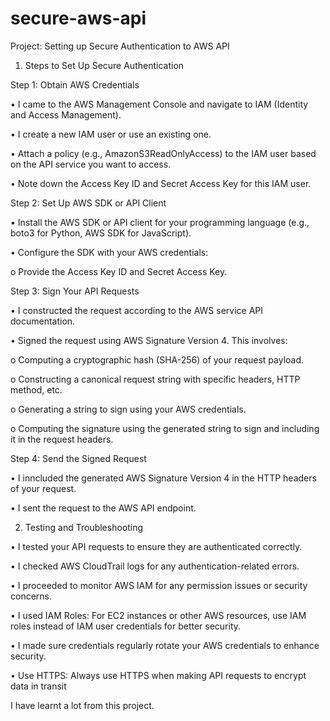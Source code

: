# secure-aws-api

Project: Setting up Secure Authentication to AWS API

1. Steps to Set Up Secure Authentication



Step 1: Obtain AWS Credentials



•	I came to the AWS Management Console and navigate to IAM (Identity and Access Management).



•	I create a new IAM user or use an existing one.



•	Attach a policy (e.g., AmazonS3ReadOnlyAccess) to the IAM user based on the API service you want to access.



•	Note down the Access Key ID and Secret Access Key for this IAM user.



Step 2: Set Up AWS SDK or API Client




•	Install the AWS SDK or API client for your programming language (e.g., boto3 for Python, AWS SDK for JavaScript).



•	Configure the SDK with your AWS credentials:



o	Provide the Access Key ID and Secret Access Key.



Step 3: Sign Your API Requests



•	I constructed  the request according to the AWS service API documentation.



•	Signed the request using AWS Signature Version 4. This involves:



o	Computing a cryptographic hash (SHA-256) of your request payload.



o	Constructing a canonical request string with specific headers, HTTP method, etc.


o	Generating a string to sign using your AWS credentials.



o	Computing the signature using the generated string to sign and including it in the request headers.




Step 4: Send the Signed Request



•	I inncluded the generated AWS Signature Version 4 in the HTTP headers of your request.



•	I sent the request to the AWS API endpoint.




2. Testing and Troubleshooting



•	I tested your API requests to ensure they are authenticated correctly.




•	I checked AWS CloudTrail logs for any authentication-related errors.



•	I proceeded to monitor AWS IAM for any permission issues or security concerns.



•	I used IAM Roles: For EC2 instances or other AWS resources, use IAM roles instead of IAM user credentials for better security.



•	I made sure credentials  regularly rotate your AWS credentials to enhance security.


•	Use HTTPS: Always use HTTPS when making API requests to encrypt data in transit


I have learnt a lot from this project.


